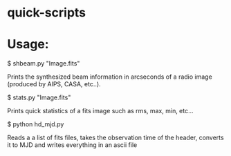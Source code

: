 # quick-scripts

# Usage: 

$ shbeam.py "Image.fits"   

Prints the synthesized beam information in arcseconds of a radio image (produced by AIPS, CASA, etc..). 

$ stats.py "Image.fits"

Prints quick statistics of a fits image such as rms, max, min, etc... 

$ python hd_mjd.py

Reads a a list of fits files, takes the observation time of the header, converts it to MJD and writes everything in an ascii file
